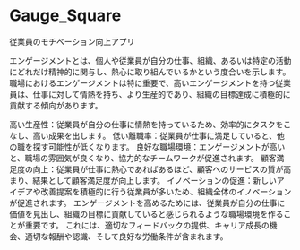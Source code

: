 # Gauge_Square

従業員のモチベーション向上アプリ

エンゲージメントとは、個人や従業員が自分の仕事、組織、あるいは特定の活動にどれだけ精神的に関与し、熱心に取り組んでいるかという度合いを示します。
職場におけるエンゲージメントは特に重要で、高いエンゲージメントを持つ従業員は、仕事に対して情熱を持ち、より生産的であり、組織の目標達成に積極的に貢献する傾向があります。

高い生産性：従業員が自分の仕事に情熱を持っているため、効率的にタスクをこなし、高い成果を出します。
低い離職率：従業員が仕事に満足していると、他の職を探す可能性が低くなります。
良好な職場環境：エンゲージメントが高いと、職場の雰囲気が良くなり、協力的なチームワークが促進されます。
顧客満足度の向上：従業員が仕事に熱心であればあるほど、顧客へのサービスの質が高まり、結果として顧客満足度が向上します。
イノベーションの促進：新しいアイデアや改善提案を積極的に行う従業員が多いため、組織全体のイノベーションが促進されます。
エンゲージメントを高めるためには、従業員が自分の仕事に価値を見出し、組織の目標に貢献していると感じられるような職場環境を作ることが重要です。
これには、適切なフィードバックの提供、キャリア成長の機会、適切な報酬や認識、そして良好な労働条件が含まれます。
